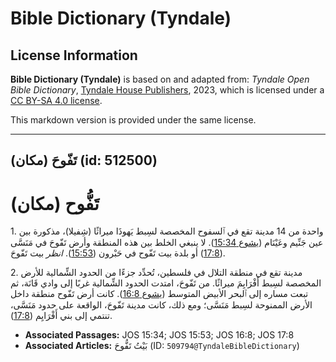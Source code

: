 # Bible Dictionary (Tyndale)

## License Information

**Bible Dictionary (Tyndale)** is based on and adapted from: _Tyndale Open Bible Dictionary_, [Tyndale House Publishers](https://tyndaleopenresources.com/), 2023, which is licensed under a [CC BY-SA 4.0 license](https://creativecommons.org/licenses/by-sa/4.0/legalcode.en).

This markdown version is provided under the same license.



--------------------------------

## تَفّوحَ (مكان) (id: 512500)

تَفُّوح (مكان)
==============

1\. واحدة من 14 مدينة تقع في ٱلسفوح المخصصة لسِبط يَهوذَا ميراثًا (شِفيلا)، مذكورة بين عين جَنِّيم وعَيْنَام ([يشوع 15:34](https://ref.ly/Josh15:34)). لا ينبغي الخلط بين هذه المنطقة وأرض تَفّوحَ في مَنَسَّى ([17:8](https://ref.ly/Josh17:8)) أو بلدة بيت تَفّوح في حَبْرون ([15:53](https://ref.ly/Josh15:53)). *انظر* بيت تَفّوحَ.

2\. مدينة تقع في منطقة التلال في فلسطين، تُحدِّد جزءًا من الحدود الشِّمالية للأرض المخصصة لسِبط أَفْرَايِمَ ميراثًا. من تَفّوحَ، امتدت الحدود الشِّمالية غربًا إلى وادي قَانَة، ثم تبعت مساره إلى ٱلبحر الأبيض المتوسط ([يشوع 16:8](https://ref.ly/Josh16:8)). كانت أرض تَفّوح منطقة داخل الأرض الممنوحة لسِبط مَنَسَّى؛ ومع ذلك، كانت مدينة تَفّوحَ، الواقعة على حدود مَنَسَّى، تنتمي إلى بني أَفْرَايِم ([17:8](https://ref.ly/Josh17:8)).

* **Associated Passages:** JOS 15:34; JOS 15:53; JOS 16:8; JOS 17:8
* **Associated Articles:** بَيْتُ تَفُّوحَ (ID: `509794@TyndaleBibleDictionary`)

